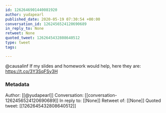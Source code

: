 ```yaml
---
id: 1262646901440081920
author: yudapearl
published_date: 2020-05-19 07:30:54 +00:00
conversation_id: 1262456524120690689
in_reply_to: None
retweet: None
quoted_tweet: 1262645432808640512
type: tweet
tags:

---
```


@causalinf If my slides and homework would help, here they are: https://t.co/3Y3SqFSy3H

### Metadata

Author: [[@yudapearl]]
Conversation: [[conversation-1262456524120690689]]
In reply to: [[None]]
Retweet of: [[None]]
Quoted tweet: [[1262645432808640512]]
